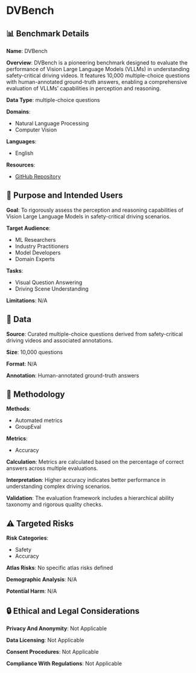 # DVBench

## 📊 Benchmark Details

**Name**: DVBench

**Overview**: DVBench is a pioneering benchmark designed to evaluate the performance of Vision Large Language Models (VLLMs) in understanding safety-critical driving videos. It features 10,000 multiple-choice questions with human-annotated ground-truth answers, enabling a comprehensive evaluation of VLLMs’ capabilities in perception and reasoning.

**Data Type**: multiple-choice questions

**Domains**:
- Natural Language Processing
- Computer Vision

**Languages**:
- English

**Resources**:
- [GitHub Repository](https://github.com/tong-zeng/DVBench.git)

## 🎯 Purpose and Intended Users

**Goal**: To rigorously assess the perception and reasoning capabilities of Vision Large Language Models in safety-critical driving scenarios.

**Target Audience**:
- ML Researchers
- Industry Practitioners
- Model Developers
- Domain Experts

**Tasks**:
- Visual Question Answering
- Driving Scene Understanding

**Limitations**: N/A

## 💾 Data

**Source**: Curated multiple-choice questions derived from safety-critical driving videos and associated annotations.

**Size**: 10,000 questions

**Format**: N/A

**Annotation**: Human-annotated ground-truth answers

## 🔬 Methodology

**Methods**:
- Automated metrics
- GroupEval

**Metrics**:
- Accuracy

**Calculation**: Metrics are calculated based on the percentage of correct answers across multiple evaluations.

**Interpretation**: Higher accuracy indicates better performance in understanding complex driving scenarios.

**Validation**: The evaluation framework includes a hierarchical ability taxonomy and rigorous quality checks.

## ⚠️ Targeted Risks

**Risk Categories**:
- Safety
- Accuracy

**Atlas Risks**:
No specific atlas risks defined

**Demographic Analysis**: N/A

**Potential Harm**: N/A

## 🔒 Ethical and Legal Considerations

**Privacy And Anonymity**: Not Applicable

**Data Licensing**: Not Applicable

**Consent Procedures**: Not Applicable

**Compliance With Regulations**: Not Applicable

